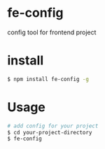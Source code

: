 fe-config
=========

config tool for frontend project

# install #

```bash
$ npm install fe-config -g
```

# Usage #

```bash
# add config for your project
$ cd your-project-directory
$ fe-config
```